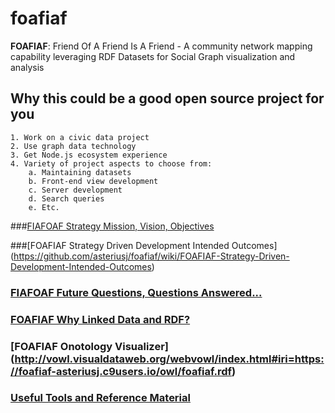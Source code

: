 # foafiaf
__FOAFIAF__: 
Friend Of A Friend Is A Friend - A community network mapping capability leveraging RDF Datasets for Social Graph visualization and analysis

## Why this could be a good open source project for you
    1. Work on a civic data project
    2. Use graph data technology
    3. Get Node.js ecosystem experience
    4. Variety of project aspects to choose from: 
        a. Maintaining datasets
        b. Front-end view development
        c. Server development
        d. Search queries
        e. Etc.


###[FIAFOAF Strategy Mission, Vision, Objectives](https://github.com/asteriusj/foafiaf/wiki/FIAFOAF-Strategy-Mission-and-Vision)

###[FOAFIAF Strategy Driven Development Intended Outcomes] (https://github.com/asteriusj/foafiaf/wiki/FOAFIAF-Strategy-Driven-Development-Intended-Outcomes)

### [FIAFOAF Future Questions, Questions Answered...](https://github.com/asteriusj/foafiaf/wiki/FIAFOAF:-Future-Questions,-Questions-Answered...)

### [FOAFIAF Why Linked Data and RDF?](https://github.com/asteriusj/foafiaf/wiki/FOAFIAF:-Why-Linked-Data-and-RDF%3F)

### [FOAFIAF Onotology Visualizer] (http://vowl.visualdataweb.org/webvowl/index.html#iri=https://foafiaf-asteriusj.c9users.io/owl/foafiaf.rdf)


### [Useful Tools and Reference Material](https://github.com/asteriusj/foafiaf/wiki/FOAFIAF-Useful-reference-links)

